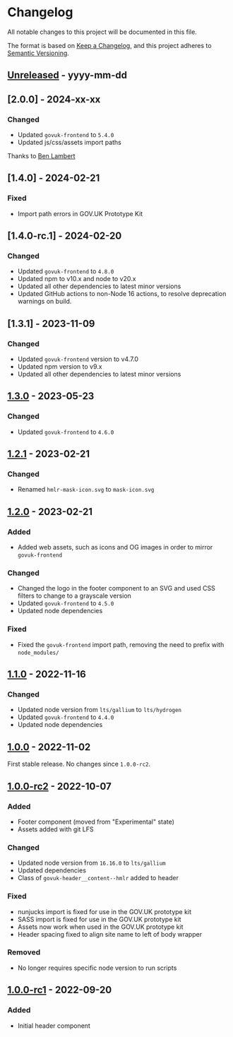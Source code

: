 # Changelog

All notable changes to this project will be documented in this file.

The format is based on [Keep a Changelog](https://keepachangelog.com/en/1.0.0/), and this project adheres to [Semantic Versioning](https://semver.org/spec/v2.0.0.html).

## [Unreleased] - yyyy-mm-dd

## [2.0.0] - 2024-xx-xx

### Changed

- Updated `govuk-frontend` to `5.4.0`
- Updated js/css/assets import paths

Thanks to [Ben Lambert](https://github.com/BenLambertNcl)

## [1.4.0] - 2024-02-21

### Fixed

- Import path errors in GOV.UK Prototype Kit

## [1.4.0-rc.1] - 2024-02-20

### Changed

- Updated `govuk-frontend` to `4.8.0`
- Updated npm to v10.x and node to v20.x
- Updated all other dependencies to latest minor versions
- Updated GitHub actions to non-Node 16 actions, to resolve deprecation warnings on build.

## [1.3.1] - 2023-11-09

### Changed

- Updated `govuk-frontend` version to v4.7.0
- Updated npm version to v9.x
- Updated all other dependencies to latest minor versions

## [1.3.0] - 2023-05-23

### Changed

- Updated `govuk-frontend` to `4.6.0`

## [1.2.1] - 2023-02-21

### Changed

- Renamed `hmlr-mask-icon.svg` to `mask-icon.svg`

## [1.2.0] - 2023-02-21

### Added

- Added web assets, such as icons and OG images in order to mirror `govuk-frontend`

### Changed

- Changed the logo in the footer component to an SVG and used CSS filters to change to a grayscale version
- Updated `govuk-frontend` to `4.5.0`
- Updated node dependencies

### Fixed

- Fixed the `govuk-frontend` import path, removing the need to prefix with `node_modules/`

## [1.1.0] - 2022-11-16

### Changed

- Updated node version from `lts/gallium` to `lts/hydrogen`
- Updated `govuk-frontend` to `4.4.0`
- Updated node dependencies

## [1.0.0] - 2022-11-02

First stable release. No changes since `1.0.0-rc2`.

## [1.0.0-rc2] - 2022-10-07

### Added

- Footer component (moved from "Experimental" state)
- Assets added with git LFS

### Changed

- Updated node version from `16.16.0` to `lts/gallium`
- Updated dependencies
- Class of `govuk-header__content--hmlr` added to header

### Fixed

- nunjucks import is fixed for use in the GOV.UK prototype kit
- SASS import is fixed for use in the GOV.UK prototype kit
- Assets now work when used in the GOV.UK prototype kit
- Header spacing fixed to align site name to left of body wrapper

### Removed

- No longer requires specific node version to run scripts

## [1.0.0-rc1] - 2022-09-20

### Added

- Initial header component

[Unreleased]: https://github.com/LandRegistry/hmlr-frontend/compare/v1.3.0...HEAD
[1.3.0]: https://github.com/LandRegistry/hmlr-frontend/compare/v1.2.1...v1.3.0
[1.2.1]: https://github.com/LandRegistry/hmlr-frontend/compare/v1.2.0...v1.2.1
[1.2.0]: https://github.com/LandRegistry/hmlr-frontend/compare/v1.1.0...v1.2.0
[1.1.0]: https://github.com/LandRegistry/hmlr-frontend/compare/v1.0.0...v1.1.0
[1.0.0]: https://github.com/LandRegistry/hmlr-frontend/compare/v1.0.0-rc2...v1.0.0
[1.0.0-rc2]: https://github.com/LandRegistry/hmlr-frontend/compare/v1.0.0-rc1...v1.0.0-rc2
[1.0.0-rc1]: https://github.com/LandRegistry/hmlr-frontend/releases/tag/v1.0.0-rc1

